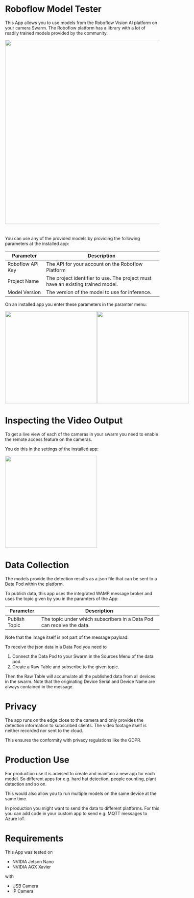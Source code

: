 # Roboflow Model Tester

This App allows you to use models from the Roboflow Vision AI platform on your camera Swarm. The Roboflow platform has a library with a lot of readily trained models provided by the community.

<img src="https://storage.googleapis.com/reswarm-images/Roboflow_universe.png" width="600px;" style="margin-bottom: 24px;">

You can use any of the provided models by providing the following parameters at the installed app:

Parameter | Description
--- | ---
Roboflow API Key | The API for your account on the Roboflow Platform
Project Name | The project identifier to use. The project must have an existing trained model.
Model Version | The version of the model to use for inference.

On an installed app you enter these parameters in the paramter menu:

<div style="display: flex; align-items: start; justify-content: space-around;">
<img src="https://storage.googleapis.com/reswarm-images/Roboflow_screen1.png" width="300px"/>
<img src="https://storage.googleapis.com/reswarm-images/Roboflow_screen2.png" width="300px"/>
</div>

# Inspecting the Video Output

To get a live view of each of the cameras in your swarm you need to enable the remote access feature on the cameras.

You do this in the settings of the installed app:

<img src="https://storage.googleapis.com/reswarm-images/Roboflow_settings.png" width="300px"/>


# Data Collection

The models provide the detection results as a json file that can be sent to a Data Pod within the platform.

To publish data, this app uses the integrated WAMP message broker and uses the topic given by you in the paramters of the App:

Parameter | Description
--- | ---
Publish Topic | The topic under which subscribers in a Data Pod can receive the data.

Note that the image itself is not part of the message payload.

To receive the json data in a Data Pod you need to 

1. Connect the Data Pod to your Swarm in the Sources Menu of the data pod.
2. Create a Raw Table and subscribe to the given topic.

Then the Raw Table will accumulate all the published data from all devices in the swarm.
Note that the originating Device Serial and Device Name are always contained in the message.

# Privacy

The app runs on the edge close to the camera and only provides the detection information to subscribed clients.
The video footage itself is neither recorded nor sent to the cloud.

This ensures the conformity with privacy regulations like the GDPR.

# Production Use

For production use it is advised to create and maintain a new app for each model. 
So different apps for e.g. hard hat detection, people counting, plant detection and so on.

This would also allow you to run multiple models on the same device at the same time.

In production you might want to send the data to different platforms. 
For this you can add code in your custom app to send e.g. MQTT messages to Azure IoT.
# Requirements

This App was tested on

- NVIDIA Jetson Nano
- NVIDIA AGX Xavier

with
- USB Camera
- IP Camera